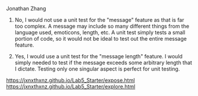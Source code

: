 Jonathan Zhang 
1. No, I would not use a unit test for the "message" feature as that is far too complex. A message may include so many different things from the language used, emoticons, length, etc. A unit test simply tests a small portion of code, so it would not be ideal to test out the entire message feature.

2. Yes, I would use a unit test for the "message length" feature. I would simply needed to test if the message exceeds some arbitrary length that I dictate. Testing only one singular aspect is perfect for unit testing. 

https://jxnxthxnz.github.io/Lab5_Starter/expose.html \
https://jxnxthxnz.github.io/Lab5_Starter/explore.html

